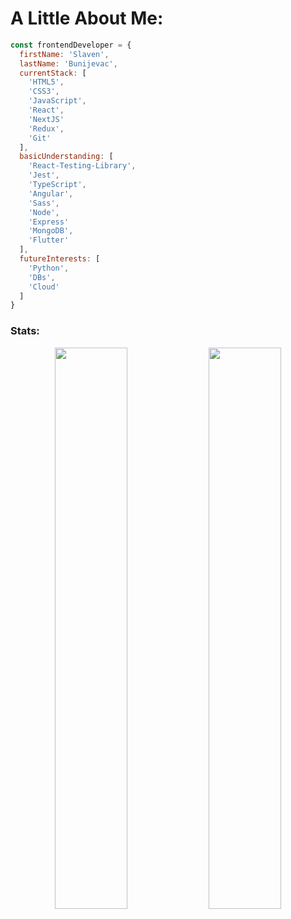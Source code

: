 # A Little About Me:
```js
const frontendDeveloper = {
  firstName: 'Slaven',
  lastName: 'Bunijevac',
  currentStack: [
    'HTML5',
    'CSS3',
    'JavaScript',
    'React',
    'NextJS'
    'Redux',
    'Git'
  ],
  basicUnderstanding: [
    'React-Testing-Library',
    'Jest',
    'TypeScript',
    'Angular',
    'Sass',
    'Node',
    'Express'
    'MongoDB',
    'Flutter'
  ],
  futureInterests: [
    'Python',
    'DBs',
    'Cloud'
  ]
}
```

### Stats:

<p align="center">
<img width="48%"
   src="https://github-readme-stats.vercel.app/api?username=BSlaven&show_icons=true&theme=react" 
/>  
<img width="48%"
   src="https://github-readme-streak-stats.herokuapp.com/?user=BSlaven&theme=react" 
/>
</p>
